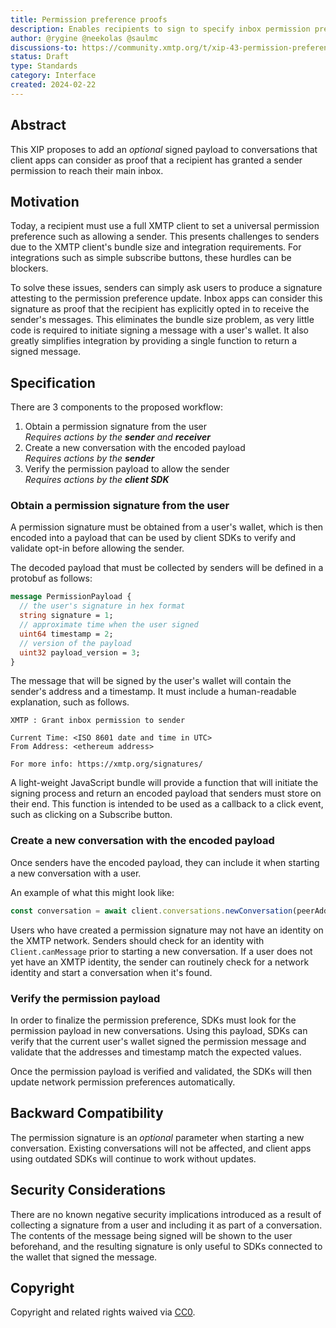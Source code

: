 ```yaml
---
title: Permission preference proofs
description: Enables recipients to sign to specify inbox permission preferences
author: @rygine @neekolas @saulmc
discussions-to: https://community.xmtp.org/t/xip-43-permission-preference-proofs/552
status: Draft
type: Standards
category: Interface
created: 2024-02-22
---
```


## Abstract

This XIP proposes to add an _optional_ signed payload to conversations that client apps can consider as proof that a recipient has granted a sender permission to reach their main inbox.

## Motivation

Today, a recipient must use a full XMTP client to set a universal permission preference such as allowing a sender. This presents challenges to senders due to the XMTP client's bundle size and integration requirements. For integrations such as simple subscribe buttons, these hurdles can be blockers.

To solve these issues, senders can simply ask users to produce a signature attesting to the permission preference update. Inbox apps can consider this signature as proof that the recipient has explicitly opted in to receive the sender's messages. This eliminates the bundle size problem, as very little code is required to initiate signing a message with a user's wallet. It also greatly simplifies integration by providing a single function to return a signed message.

## Specification

There are 3 components to the proposed workflow:

1. Obtain a permission signature from the user  
    _Requires actions by the **sender** and **receiver**_
2. Create a new conversation with the encoded payload  
    _Requires actions by the **sender**_
3. Verify the permission payload to allow the sender  
    _Requires actions by the **client SDK**_

### Obtain a permission signature from the user

A permission signature must be obtained from a user's wallet, which is then encoded into a payload that can be used by client SDKs to verify and validate opt-in before allowing the sender.

The decoded payload that must be collected by senders will be defined in a protobuf as follows:

```protobuf
message PermissionPayload {
  // the user's signature in hex format
  string signature = 1;
  // approximate time when the user signed
  uint64 timestamp = 2;
  // version of the payload
  uint32 payload_version = 3;
}
```

The message that will be signed by the user's wallet will contain the sender's address and a timestamp. It must include a human-readable explanation, such as follows.

```text
XMTP : Grant inbox permission to sender

Current Time: <ISO 8601 date and time in UTC>
From Address: <ethereum address>

For more info: https://xmtp.org/signatures/
```

A light-weight JavaScript bundle will provide a function that will initiate the signing process and return an encoded payload that senders must store on their end. This function is intended to be used as a callback to a click event, such as clicking on a Subscribe button.

### Create a new conversation with the encoded payload

Once senders have the encoded payload, they can include it when starting a new conversation with a user.

An example of what this might look like:

```ts
const conversation = await client.conversations.newConversation(peerAddress, context, permissionPayload);
```

Users who have created a permission signature may not have an identity on the XMTP network. Senders should check for an identity with `Client.canMessage` prior to starting a new conversation. If a user does not yet have an XMTP identity, the sender can routinely check for a network identity and start a conversation when it's found.

### Verify the permission payload

In order to finalize the permission preference, SDKs must look for the permission payload in new conversations. Using this payload, SDKs can verify that the current user's wallet signed the permission message and validate that the addresses and timestamp match the expected values.

Once the permission payload is verified and validated, the SDKs will then update network permission preferences automatically.

## Backward Compatibility

The permission signature is an _optional_ parameter when starting a new conversation. Existing conversations will not be affected, and client apps using outdated SDKs will continue to work without updates.

## Security Considerations

There are no known negative security implications introduced as a result of collecting a signature from a user and including it as part of a conversation. The contents of the message being signed will be shown to the user beforehand, and the resulting signature is only useful to SDKs connected to the wallet that signed the message.

## Copyright

Copyright and related rights waived via [CC0](https://creativecommons.org/publicdomain/zero/1.0/).
